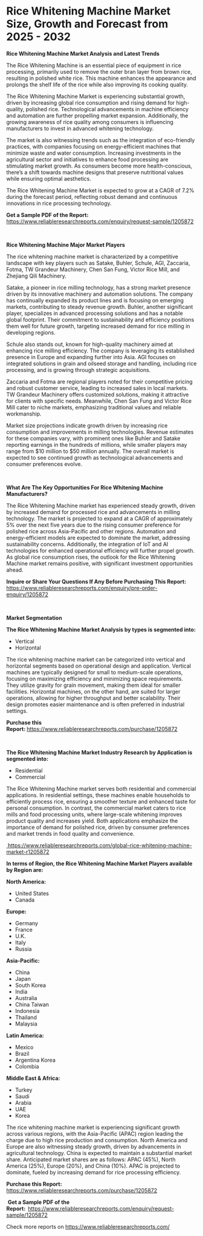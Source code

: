 <p><h1>Rice Whitening Machine Market Size, Growth and Forecast from 2025 - 2032</h1></p><p><strong>Rice Whitening Machine Market Analysis and Latest Trends</strong></p>
<p><p>The Rice Whitening Machine is an essential piece of equipment in rice processing, primarily used to remove the outer bran layer from brown rice, resulting in polished white rice. This machine enhances the appearance and prolongs the shelf life of the rice while also improving its cooking quality. </p><p>The Rice Whitening Machine Market is experiencing substantial growth, driven by increasing global rice consumption and rising demand for high-quality, polished rice. Technological advancements in machine efficiency and automation are further propelling market expansion. Additionally, the growing awareness of rice quality among consumers is influencing manufacturers to invest in advanced whitening technology.</p><p>The market is also witnessing trends such as the integration of eco-friendly practices, with companies focusing on energy-efficient machines that minimize waste and water consumption. Increasing investments in the agricultural sector and initiatives to enhance food processing are stimulating market growth. As consumers become more health-conscious, there’s a shift towards machine designs that preserve nutritional values while ensuring optimal aesthetics. </p><p>The Rice Whitening Machine Market is expected to grow at a CAGR of 7.2% during the forecast period, reflecting robust demand and continuous innovations in rice processing technology.</p></p>
<p><strong>Get a Sample PDF of the Report:&nbsp;</strong> <a href="https://www.reliableresearchreports.com/enquiry/request-sample/1205872?utm_campaign=2119&utm_medium=2&utm_source=Github&utm_content=ia&utm_term=19022025&utm_id=rice-whitening-machine">https://www.reliableresearchreports.com/enquiry/request-sample/1205872</a></p>
<p>&nbsp;</p>
<p><strong>Rice Whitening Machine Major Market Players</strong></p>
<p><p>The rice whitening machine market is characterized by a competitive landscape with key players such as Satake, Buhler, Schule, AGI, Zaccaria, Fotma, TW Grandeur Machinery, Chen San Fung, Victor Rice Mill, and Zhejiang Qili Machinery.</p><p>Satake, a pioneer in rice milling technology, has a strong market presence driven by its innovative machinery and automation solutions. The company has continually expanded its product lines and is focusing on emerging markets, contributing to steady revenue growth. Buhler, another significant player, specializes in advanced processing solutions and has a notable global footprint. Their commitment to sustainability and efficiency positions them well for future growth, targeting increased demand for rice milling in developing regions.</p><p>Schule also stands out, known for high-quality machinery aimed at enhancing rice milling efficiency. The company is leveraging its established presence in Europe and expanding further into Asia. AGI focuses on integrated solutions in grain and oilseed storage and handling, including rice processing, and is growing through strategic acquisitions.</p><p>Zaccaria and Fotma are regional players noted for their competitive pricing and robust customer service, leading to increased sales in local markets. TW Grandeur Machinery offers customized solutions, making it attractive for clients with specific needs. Meanwhile, Chen San Fung and Victor Rice Mill cater to niche markets, emphasizing traditional values and reliable workmanship.</p><p>Market size projections indicate growth driven by increasing rice consumption and improvements in milling technologies. Revenue estimates for these companies vary, with prominent ones like Buhler and Satake reporting earnings in the hundreds of millions, while smaller players may range from $10 million to $50 million annually. The overall market is expected to see continued growth as technological advancements and consumer preferences evolve.</p></p>
<p>&nbsp;</p>
<p><strong>What Are The Key Opportunities For Rice Whitening Machine Manufacturers?</strong></p>
<p><p>The Rice Whitening Machine market has experienced steady growth, driven by increased demand for processed rice and advancements in milling technology. The market is projected to expand at a CAGR of approximately 5% over the next five years due to the rising consumer preference for polished rice across Asia-Pacific and other regions. Automation and energy-efficient models are expected to dominate the market, addressing sustainability concerns. Additionally, the integration of IoT and AI technologies for enhanced operational efficiency will further propel growth. As global rice consumption rises, the outlook for the Rice Whitening Machine market remains positive, with significant investment opportunities ahead.</p></p>
<p><strong>Inquire or Share Your Questions If Any Before Purchasing This Report:</strong> <a href="https://www.reliableresearchreports.com/enquiry/pre-order-enquiry/1205872?utm_campaign=2119&utm_medium=2&utm_source=Github&utm_content=ia&utm_term=19022025&utm_id=rice-whitening-machine">https://www.reliableresearchreports.com/enquiry/pre-order-enquiry/1205872</a></p>
<p>&nbsp;</p>
<p><strong>Market Segmentation</strong></p>
<p><strong>The Rice Whitening Machine Market Analysis by types is segmented into:</strong></p>
<p><ul><li>Vertical</li><li>Horizontal</li></ul></p>
<p><p>The rice whitening machine market can be categorized into vertical and horizontal segments based on operational design and application. Vertical machines are typically designed for small to medium-scale operations, focusing on maximizing efficiency and minimizing space requirements. They utilize gravity for grain movement, making them ideal for smaller facilities. Horizontal machines, on the other hand, are suited for larger operations, allowing for higher throughput and better scalability. Their design promotes easier maintenance and is often preferred in industrial settings.</p></p>
<p><strong>Purchase this Report:&nbsp;</strong><a href="https://www.reliableresearchreports.com/purchase/1205872?utm_campaign=2119&utm_medium=2&utm_source=Github&utm_content=ia&utm_term=19022025&utm_id=rice-whitening-machine">https://www.reliableresearchreports.com/purchase/1205872</a></p>
<p>&nbsp;</p>
<p><strong>The Rice Whitening Machine Market Industry Research by Application is segmented into:</strong></p>
<p><ul><li>Residential</li><li>Commercial</li></ul></p>
<p><p>The Rice Whitening Machine market serves both residential and commercial applications. In residential settings, these machines enable households to efficiently process rice, ensuring a smoother texture and enhanced taste for personal consumption. In contrast, the commercial market caters to rice mills and food processing units, where large-scale whitening improves product quality and increases yield. Both applications emphasize the importance of demand for polished rice, driven by consumer preferences and market trends in food quality and convenience.</p></p>
<p><a href="https://www.reliableresearchreports.com/global-rice-whitening-machine-market-r1205872?utm_campaign=2119&utm_medium=2&utm_source=Github&utm_content=ia&utm_term=19022025&utm_id=rice-whitening-machine">&nbsp;https://www.reliableresearchreports.com/global-rice-whitening-machine-market-r1205872</a></p>
<p><strong>In terms of Region, the Rice Whitening Machine Market Players available by Region are:</strong></p>
<p>
    <p> <strong> North America: </strong>
        <ul>
            <li>United States</li>
            <li>Canada</li>
        </ul>
        </p> 
    <p> <strong> Europe: </strong>
        <ul>
            <li>Germany</li>
            <li>France</li>
            <li>U.K.</li>
            <li>Italy</li>
            <li>Russia</li>
        </ul>
        </p> 
    <p> <strong> Asia-Pacific: </strong>
        <ul>
            <li>China</li>
            <li>Japan</li>
            <li>South Korea</li>
            <li>India</li>
            <li>Australia</li>
            <li>China Taiwan</li>
            <li>Indonesia</li>
            <li>Thailand</li>
            <li>Malaysia</li>
        </ul>
        </p> 
    <p> <strong> Latin America: </strong>
        <ul>
            <li>Mexico</li>
            <li>Brazil</li>
            <li>Argentina Korea</li>
            <li>Colombia</li>
        </ul>
        </p> 
    <p> <strong> Middle East & Africa: </strong>
        <ul>
            <li>Turkey</li>
            <li>Saudi</li>
            <li>Arabia</li>
            <li>UAE</li>
            <li>Korea</li>
        </ul>
    </p>
    </p>
<p><p>The rice whitening machine market is experiencing significant growth across various regions, with the Asia-Pacific (APAC) region leading the charge due to high rice production and consumption. North America and Europe are also witnessing steady growth, driven by advancements in agricultural technology. China is expected to maintain a substantial market share. Anticipated market shares are as follows: APAC (45%), North America (25%), Europe (20%), and China (10%). APAC is projected to dominate, fueled by increasing demand for rice processing efficiency.</p></p>
<p><strong>Purchase this Report: </strong><a href="https://www.reliableresearchreports.com/purchase/1205872?utm_campaign=2119&utm_medium=2&utm_source=Github&utm_content=ia&utm_term=19022025&utm_id=rice-whitening-machine">https://www.reliableresearchreports.com/purchase/1205872</a></p>
<p>&nbsp;<strong>Get a Sample PDF of the Report:&nbsp;&nbsp;</strong><a href="https://www.reliableresearchreports.com/enquiry/request-sample/1205872?utm_campaign=2119&utm_medium=2&utm_source=Github&utm_content=ia&utm_term=19022025&utm_id=rice-whitening-machine">https://www.reliableresearchreports.com/enquiry/request-sample/1205872</a></p>
<p><strong></strong></p>
<p>Check more reports on <a href="https://www.reliableresearchreports.com/?utm_campaign=2119&utm_medium=2&utm_source=Github&utm_content=ia&utm_term=19022025&utm_id=rice-whitening-machine">https://www.reliableresearchreports.com/</a></p>